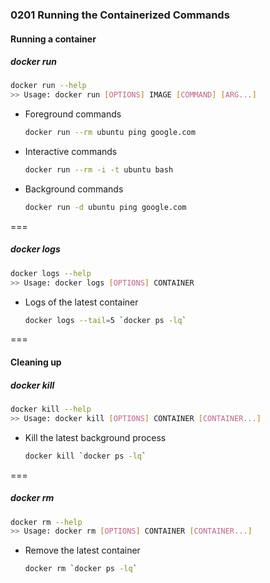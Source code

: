 <!-- ### 02 DOCKER BASICS -->
### 0201 Running the Containerized Commands
#### Running a container
##### docker run

```bash
docker run --help
>> Usage: docker run [OPTIONS] IMAGE [COMMAND] [ARG...]
```

- Foreground commands  
  ```bash
  docker run --rm ubuntu ping google.com
  ```
- Interactive commands  
  ```bash
  docker run --rm -i -t ubuntu bash
  ```
- Background commands  
  ```bash
  docker run -d ubuntu ping google.com
  ```

===

##### docker logs

```bash
docker logs --help
>> Usage: docker logs [OPTIONS] CONTAINER
```

- Logs of the latest container  
  ```bash
  docker logs --tail=5 `docker ps -lq`
  ```

===

#### Cleaning up
##### docker kill

```bash
docker kill --help
>> Usage: docker kill [OPTIONS] CONTAINER [CONTAINER...]
```

- Kill the latest background process  
  ```bash
  docker kill `docker ps -lq`
  ```

===

##### docker rm

```bash
docker rm --help
>> Usage: docker rm [OPTIONS] CONTAINER [CONTAINER...]
```

- Remove the latest container  
  ```bash
  docker rm `docker ps -lq`
  ```



